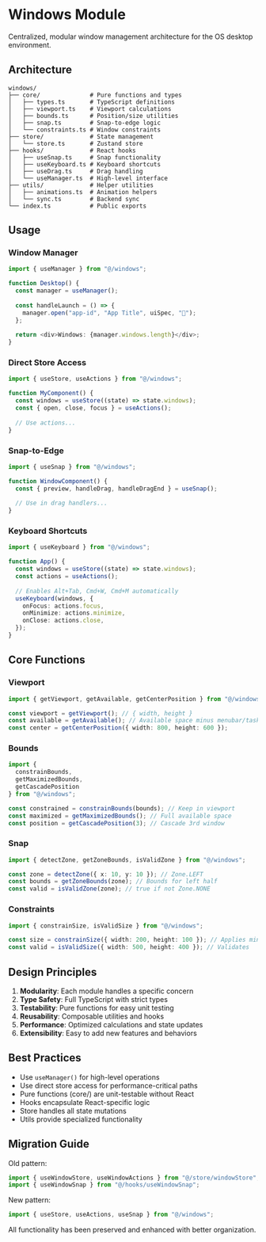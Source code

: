 # Windows Module

Centralized, modular window management architecture for the OS desktop environment.

## Architecture

```
windows/
├── core/              # Pure functions and types
│   ├── types.ts       # TypeScript definitions
│   ├── viewport.ts    # Viewport calculations
│   ├── bounds.ts      # Position/size utilities
│   ├── snap.ts        # Snap-to-edge logic
│   └── constraints.ts # Window constraints
├── store/             # State management
│   └── store.ts       # Zustand store
├── hooks/             # React hooks
│   ├── useSnap.ts     # Snap functionality
│   ├── useKeyboard.ts # Keyboard shortcuts
│   ├── useDrag.ts     # Drag handling
│   └── useManager.ts  # High-level interface
├── utils/             # Helper utilities
│   ├── animations.ts  # Animation helpers
│   └── sync.ts        # Backend sync
└── index.ts           # Public exports
```

## Usage

### Window Manager

```typescript
import { useManager } from "@/windows";

function Desktop() {
  const manager = useManager();
  
  const handleLaunch = () => {
    manager.open("app-id", "App Title", uiSpec, "🚀");
  };
  
  return <div>Windows: {manager.windows.length}</div>;
}
```

### Direct Store Access

```typescript
import { useStore, useActions } from "@/windows";

function MyComponent() {
  const windows = useStore((state) => state.windows);
  const { open, close, focus } = useActions();
  
  // Use actions...
}
```

### Snap-to-Edge

```typescript
import { useSnap } from "@/windows";

function WindowComponent() {
  const { preview, handleDrag, handleDragEnd } = useSnap();
  
  // Use in drag handlers...
}
```

### Keyboard Shortcuts

```typescript
import { useKeyboard } from "@/windows";

function App() {
  const windows = useStore((state) => state.windows);
  const actions = useActions();
  
  // Enables Alt+Tab, Cmd+W, Cmd+M automatically
  useKeyboard(windows, {
    onFocus: actions.focus,
    onMinimize: actions.minimize,
    onClose: actions.close,
  });
}
```

## Core Functions

### Viewport

```typescript
import { getViewport, getAvailable, getCenterPosition } from "@/windows";

const viewport = getViewport(); // { width, height }
const available = getAvailable(); // Available space minus menubar/taskbar
const center = getCenterPosition({ width: 800, height: 600 });
```

### Bounds

```typescript
import { 
  constrainBounds, 
  getMaximizedBounds, 
  getCascadePosition 
} from "@/windows";

const constrained = constrainBounds(bounds); // Keep in viewport
const maximized = getMaximizedBounds(); // Full available space
const position = getCascadePosition(3); // Cascade 3rd window
```

### Snap

```typescript
import { detectZone, getZoneBounds, isValidZone } from "@/windows";

const zone = detectZone({ x: 10, y: 10 }); // Zone.LEFT
const bounds = getZoneBounds(zone); // Bounds for left half
const valid = isValidZone(zone); // true if not Zone.NONE
```

### Constraints

```typescript
import { constrainSize, isValidSize } from "@/windows";

const size = constrainSize({ width: 200, height: 100 }); // Applies min/max
const valid = isValidSize({ width: 500, height: 400 }); // Validates
```

## Design Principles

1. **Modularity**: Each module handles a specific concern
2. **Type Safety**: Full TypeScript with strict types
3. **Testability**: Pure functions for easy unit testing
4. **Reusability**: Composable utilities and hooks
5. **Performance**: Optimized calculations and state updates
6. **Extensibility**: Easy to add new features and behaviors

## Best Practices

- Use `useManager()` for high-level operations
- Use direct store access for performance-critical paths
- Pure functions (core/) are unit-testable without React
- Hooks encapsulate React-specific logic
- Store handles all state mutations
- Utils provide specialized functionality

## Migration Guide

Old pattern:
```typescript
import { useWindowStore, useWindowActions } from "@/store/windowStore";
import { useWindowSnap } from "@/hooks/useWindowSnap";
```

New pattern:
```typescript
import { useStore, useActions, useSnap } from "@/windows";
```

All functionality has been preserved and enhanced with better organization.
